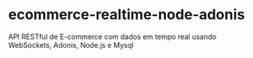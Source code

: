 # ecommerce-realtime-node-adonis
API RESTful de E-commerce com dados em tempo real usando WebSockets, Adonis, Node.js e Mysql
